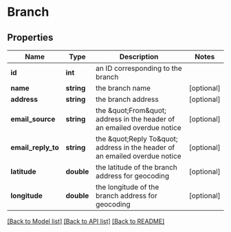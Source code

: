 # Branch

## Properties
Name | Type | Description | Notes
------------ | ------------- | ------------- | -------------
**id** | **int** | an ID corresponding to the branch | 
**name** | **string** | the branch name | [optional] 
**address** | **string** | the branch address | [optional] 
**email_source** | **string** | the \&quot;From\&quot; address in the header of an emailed overdue notice | [optional] 
**email_reply_to** | **string** | the \&quot;Reply To\&quot; address in the header of an emailed overdue notice | [optional] 
**latitude** | **double** | the latitude of the branch address for geocoding | [optional] 
**longitude** | **double** | the longitude of the branch address for geocoding | [optional] 

[[Back to Model list]](../README.md#documentation-for-models) [[Back to API list]](../README.md#documentation-for-api-endpoints) [[Back to README]](../README.md)


